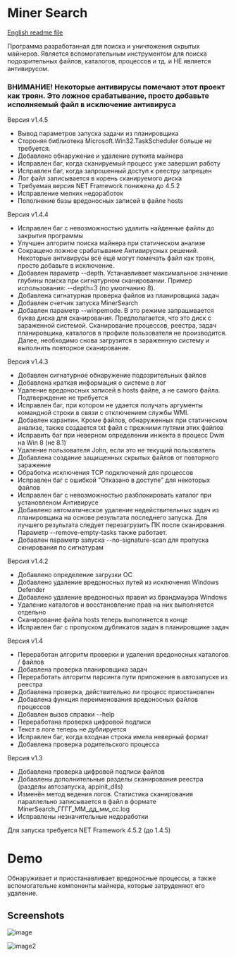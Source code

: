 # Miner Search

[English readme file](https://github.com/BlendLog/MinerSearch/blob/master/README_EN.MD)

Программа разработанная для поиска и уничтожения скрытых майнеров.
Является вспомогательным инструментом для поиска подозрительных файлов, каталогов, процессов и тд. и НЕ является антивирусом. 

### ВНИМАНИЕ! Некоторые антивирусы помечают этот проект как троян. Это ложное срабатывание, просто добавьте исполняемый файл в исключение антивируса

Версия v1.4.5
- Вывод параметров запуска задачи из планировщика
- Стороняя библиотека Microsoft.Win32.TaskScheduler больше не требуется. 
- Добавлено обнаружение и удаление руткита майнера
- Исправлен баг, когда сканируемый процесс уже завершил работу
- Исправлен баг, когда запрошенный доступ к реестру запрещен
- Лог файл записывается в корень сканируемого диска
- Требуемая версия NET Framework понижена до 4.5.2
- Исправление мелких недоработок
- Пополнение базы вредоносных записей в файле hosts

Версия v1.4.4
- Исправлен баг с невозможностью удалить найденные файлы до закрытия программы
- Улучшен алгоритм поиска майнера при статическом анализе
- Сокращено ложное срабатывание Антивирусных решений. Некоторые антивирусы всё ещё могут помечать файл как троян, просто добавьте в исключение. 
- Добавлен параметр --depth. Устанавливает максимальное значение глубины поиска при сигнатурном сканировании. Пример использования: --depth=3 (по умолчанию 8). 
- Добавлена сигнатурная проверка файлов из планировщика задач
- Добавлен счетчик запуска MinerSearch
- Добавлен параметр --winpemode. В это режиме запрашивается буква диска для сканирования. Предполагается, что это диск с зараженной системой. Сканирование процессов, реестра, задач планировщика, каталогов в профиле пользователя не производится. Далее, необходимо снова загрузится в зараженную систему и выполнить повторное сканирование. 

Версия v1.4.3
- Добавлен сигнатурное обнаружение подозрительных файлов
- Добавлена краткая информация о системе в лог
- Удаление вредоносных записей в hosts файле, а не самого файла. Подтверждение не требуется
- Исправлен баг, при котором не удается получать аргументы командной строки в связи с отключением службы WMI.
- Добавлен карантин. Кроме файлов, обнаруженных при статическом анализе, также создается txt файл с прежними путями этих файлов
- Исправить баг при неверном определении инжекта в процесс Dwm на Win 8 (не 8.1)
- Удаление пользователя John, если это не текущий пользователь
- Добавлена создание защищенных скрытых файлов от повторного заражение
- Обработка исключения TCP подключений для процессов
- Исправлен баг с ошибкой "Отказано в доступе" для некоторых файлов
- Исправлен баг с невозможностью разблокировать каталог при установленом Антивирусе
- Добавлено автоматическое удаление недействительных задач из планировщика на основе результата последнего запуска. Для лучшего результата следует перезагрузить ПК после сканирования. Параметр --remove-empty-tasks также работает.
- Добавлен параметр запуска --no-signature-scan для пропуска скнирования по сигнатурам

Версия v1.4.2
- Добавлено определение загрузки ОС
- Добавлено удаление вредоносных путей из исключения Windows Defender
- Добавлено удаление вредоносных правил из брандмауэра Windows
- Удаление каталогов и восстановление прав на них выполняется отдельно
- Сканирование файла hosts теперь выполняется в конце
- Исправлен баг с пропуском дубликатов задач в планировщике задач


Версия v1.4

- Переработан алгоритм проверки и удаления вредоносных каталогов / файлов
- Добавлена проверка планировщика задач
- Переработать алгоритм парсинга пути приложения в автозапуске из реестра
- Добавлена проверка, действительно ли процесс приостановлен
- Добавлена функция переименования вредоносных файлов процессов
- Добавлен вызов справки --help
- Переработана проверка цифровой подписи
- Текст в логе теперь не дублируется
- Исправлен баг, когда входная строка имела неверный формат
- Добавлена проверка родительского процесса

Версия v1.3

- Добавлена проверка цифровой подписи файлов
- Добавлены дополнительные разделы сканирования реестра (разделы автозапуска, appinit_dlls)
- Изменён метод ведения логов. Статистика сканирования параллельно записывается в файл в формате MinerSearch_ГГГГ_ММ_дд_мм_сс.log
- Исправлены незначительные недоработки

Для запуска требуется NET Framework 4.5.2 (до 1.4.5)


# Demo

Обнаруживает и приостанавливает вредоносные процессы, а также вспомогательне компоненты майнера, которые затруденяют его удаление.
## Screenshots

![image](https://user-images.githubusercontent.com/56220293/215475650-25d31515-d52a-485b-b194-7db63e0e9962.png)

![image2](https://user-images.githubusercontent.com/56220293/215356942-8080b05a-f324-4006-9864-6843923ff2be.png)
